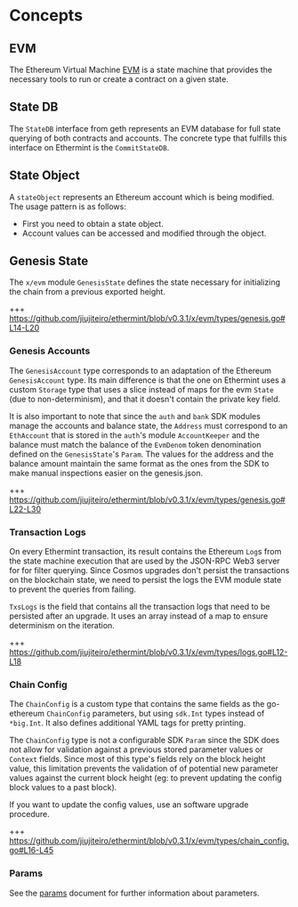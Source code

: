 <!--
order: 1
-->

# Concepts

## EVM

The Ethereum Virtual Machine [EVM](https://ethereum.org/en/developers/docs/evm/)  is a state machine
that provides the necessary tools to run or create a contract on a given state.

## State DB

The `StateDB` interface from geth represents an EVM database for full state querying of both
contracts and accounts. The concrete type that fulfills this interface on Ethermint is the
`CommitStateDB`.

## State Object

A `stateObject` represents an Ethereum account which is being modified.
The usage pattern is as follows:

* First you need to obtain a state object.
* Account values can be accessed and modified through the object.

## Genesis State

The `x/evm` module `GenesisState` defines the state necessary for initializing the chain from a previous exported height.

+++ https://github.com/jiujiteiro/ethermint/blob/v0.3.1/x/evm/types/genesis.go#L14-L20

### Genesis Accounts

The `GenesisAccount` type corresponds to an adaptation of the Ethereum `GenesisAccount` type. Its
main difference is that the one on Ethermint uses a custom `Storage` type that uses a slice instead
of maps for the evm `State` (due to non-determinism), and that it doesn't contain the private key
field.

It is also important to note that since the `auth` and `bank` SDK modules manage the accounts and
balance state,  the `Address` must correspond to an `EthAccount` that is stored in the `auth`'s
module `AccountKeeper` and the balance must match the balance of the `EvmDenom` token denomination
defined on the `GenesisState`'s `Param`. The values for the address and the balance amount maintain
the same format as the ones from the SDK to make manual inspections easier on the genesis.json.

+++ https://github.com/jiujiteiro/ethermint/blob/v0.3.1/x/evm/types/genesis.go#L22-L30

### Transaction Logs

On every Ethermint transaction, its result contains the Ethereum `Log`s from the state machine
execution that are used by the JSON-RPC Web3 server for for filter querying. Since Cosmos upgrades
don't persist the transactions on the blockchain state, we need to persist the logs the EVM module
state to prevent the queries from failing.

`TxsLogs` is the field that contains all the transaction logs that need to be persisted after an
upgrade. It uses an array instead of a map to ensure determinism on the iteration.

+++ https://github.com/jiujiteiro/ethermint/blob/v0.3.1/x/evm/types/logs.go#L12-L18

### Chain Config

The `ChainConfig` is a custom type that contains the same fields as the go-ethereum `ChainConfig`
parameters, but using `sdk.Int` types instead of `*big.Int`. It also defines additional YAML tags
for pretty printing.

The `ChainConfig` type is not a configurable SDK `Param` since the SDK does not allow for validation
against a previous stored parameter values or `Context` fields. Since most of this type's fields
rely on the block height value, this limitation prevents the validation of of potential new
parameter values against the current block height (eg: to prevent updating the config block values
to a past block).

If you want to update the config values, use an software upgrade procedure.

+++ https://github.com/jiujiteiro/ethermint/blob/v0.3.1/x/evm/types/chain_config.go#L16-L45

### Params

See the [params](07_params.md) document for further information about parameters.
